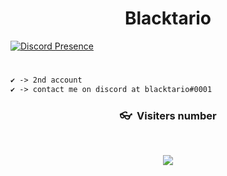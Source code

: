 <h1 align="center">Blacktario</h1>

[![Discord Presence](https://lanyard.cnrad.dev/api/705665813994012695)](https://discord.com/users/705665813994012695)

   
#
```diff
✔ -> 2nd account
✔ -> contact me on discord at blacktario#0001
```

### <p align="center">👓&nbsp; Visiters number </p>
<br>
<p align="center">
  <img src="https://profile-counter.glitch.me/0xBlacktario/count.svg" />
</p>


